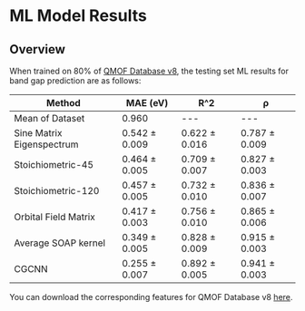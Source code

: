# ML Model Results

## Overview
When trained on 80% of [QMOF Database v8](https://figshare.com/articles/dataset/QMOF_Database/13147324/8), the testing set ML results for band gap prediction are as follows:
 
| Method | MAE (eV) | R^2 | ρ |
| ----------- | ----------- | ----------- | ----------- |
| Mean of Dataset | 0.960 | --- | --- |
| Sine Matrix Eigenspectrum | 0.542 ± 0.009 | 0.622 ± 0.016 | 0.787 ± 0.009 |
| Stoichiometric-45 | 0.464 ± 0.005 | 0.709 ± 0.007 | 0.827 ± 0.003 |
| Stoichiometric-120 | 0.457 ± 0.005 | 0.732 ± 0.010 | 0.836 ± 0.007 |
| Orbital Field Matrix | 0.417 ± 0.003 | 0.756 ± 0.010 | 0.865 ± 0.006 |
| Average SOAP kernel | 0.349 ± 0.005 | 0.828 ± 0.009 | 0.915 ± 0.003 |
| CGCNN | 0.255 ± 0.007 | 0.892 ± 0.005 | 0.941 ± 0.003 |

You can download the corresponding features for QMOF Database v8 [here](https://nuwildcat.sharepoint.com/:f:/s/TGS-QMOF/Es-51y1ZLmlDmoYOemYqArsBMtyAmG5qAs6UBFHh3C968g?e=0PIJsg).
